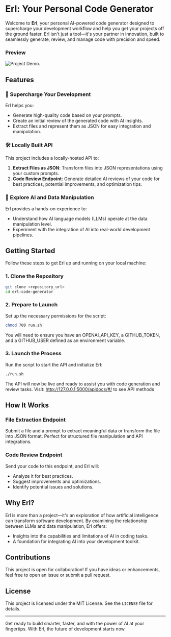 
# Erl: Your Personal Code Generator

Welcome to **Erl**, your personal AI-powered code generator designed to supercharge your development workflow and help you get your projects off the ground faster. Erl isn't just a tool—it's your partner in innovation, built to seamlessly generate, review, and manage code with precision and speed.

### Preview
![Project Demo](https://www.loom.com/share/7726e273f081427e99f31539998de834).


## Features

### 🚀 Supercharge Your Development
Erl helps you:
- Generate high-quality code based on your prompts.
- Create an initial review of the generated code with AI insights.
- Extract files and represent them as JSON for easy integration and manipulation.

### 🛠 Locally Built API
This project includes a locally-hosted API to:
1. **Extract Files as JSON**: Transform files into JSON representations using your custom prompts.
2. **Code Review Endpoint**: Generate detailed AI reviews of your code for best practices, potential improvements, and optimization tips.

### 🔬 Explore AI and Data Manipulation
Erl provides a hands-on experience to:
- Understand how AI language models (LLMs) operate at the data manipulation level.
- Experiment with the integration of AI into real-world development pipelines.

## Getting Started

Follow these steps to get Erl up and running on your local machine:

### 1. Clone the Repository
```bash
git clone <repository_url>
cd erl-code-generator
```

### 2. Prepare to Launch
Set up the necessary permissions for the script:
```bash
chmod 700 run.sh
```
You will need to ensure you have an OPENAI_API_KEY, a GITHUB_TOKEN, and a GITHUB_USER defined as an environment variable.

### 3. Launch the Process
Run the script to start the API and initialize Erl:
```bash
./run.sh
```

The API will now be live and ready to assist you with code generation and review tasks.
Visit: http://127.0.0.1:5000/apidocs/#/ to see API methods
## How It Works

### File Extraction Endpoint
Submit a file and a prompt to extract meaningful data or transform the file into JSON format. Perfect for structured file manipulation and API integrations.

### Code Review Endpoint
Send your code to this endpoint, and Erl will:
- Analyze it for best practices.
- Suggest improvements and optimizations.
- Identify potential issues and solutions.

## Why Erl?
Erl is more than a project—it's an exploration of how artificial intelligence can transform software development. By examining the relationship between LLMs and data manipulation, Erl offers:
- Insights into the capabilities and limitations of AI in coding tasks.
- A foundation for integrating AI into your development toolkit.

## Contributions
This project is open for collaboration! If you have ideas or enhancements, feel free to open an issue or submit a pull request.

## License
This project is licensed under the MIT License. See the `LICENSE` file for details.

---

Get ready to build smarter, faster, and with the power of AI at your fingertips. With Erl, the future of development starts now.
